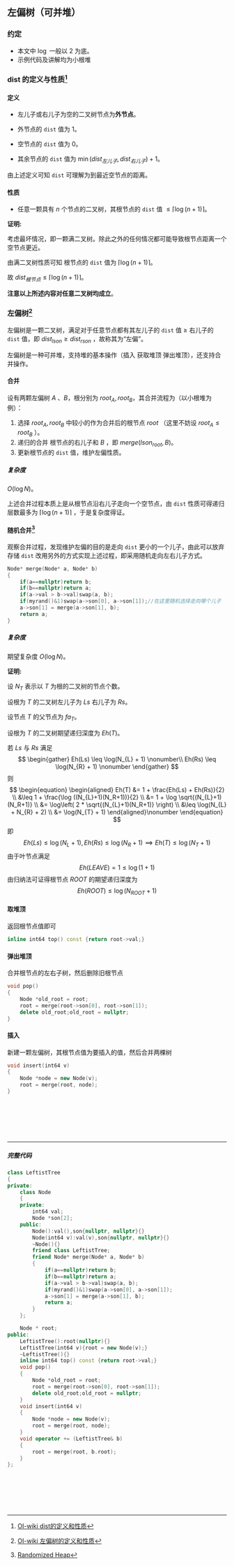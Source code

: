 ## 左偏树（可并堆）

### 约定

- 本文中 $\log$ 一般以 $2$ 为底。
- 示例代码及讲解均为小根堆

### dist 的定义与性质[^1]

#### 定义

- 左儿子或右儿子为空的二叉树节点为**外节点**。

- 外节点的 `dist` 值为 $1$。

- 空节点的 `dist` 值为 $0$。

- 其余节点的 `dist` 值为 $\min (dist_{左儿子}, dist_{右儿子}) + 1$。

由上述定义可知 `dist` 可理解为到最近空节点的距离。

#### 性质

- 任意一颗具有 $n$ 个节点的二叉树，其根节点的 `dist` 值 $\leq \lceil \log (n+1) \rceil$。

**证明:**

考虑最坏情况，即一颗满二叉树。除此之外的任何情况都可能导致根节点距离一个空节点更近。

由满二叉树性质可知 根节点的 `dist` 值为 $\lceil \log (n+1) \rceil$。

故 $dist_{根节点}\leq\lceil \log (n+1) \rceil$。

**注意以上所述内容对任意二叉树均成立**。



### 左偏树[^2]

左偏树是一颗二叉树，满足对于任意节点都有其左儿子的 `dist` 值 $\geq$ 右儿子的 `dist` 值，即 $dist_{lson} \geq dist_{rson}$ ，故称其为“左偏”。

左偏树是一种可并堆，支持堆的基本操作（插入 获取堆顶 弹出堆顶），还支持合并操作。

#### 合并

设有两颗左偏树 $A$ 、$B$，根分别为 $root_{A}, root_{B}$，其合并流程为（以小根堆为例）：

1. 选择 $root_{A}, root_{B}$ 中较小的作为合并后的根节点 $root$ （这里不妨设 $root_{A} \leq root_{B}$ ）。
2. 递归的合并 根节点的右儿子和 $B$ ，即 $merge(lson_{root}, B)$。
3. 更新根节点的 `dist` 值，维护左偏性质。

##### 复杂度

$O(\log N)$。

上述合并过程本质上是从根节点沿右儿子走向一个空节点，由 `dist` 性质可得递归层数最多为 $\lceil \log (n+1) \rceil$ ，于是复杂度得证。

#### 随机合并[^3]

观察合并过程，发现维护左偏的目的是走向 `dist` 更小的一个儿子，由此可以放弃存储 `dist` 改用另外的方式实现上述过程，即采用随机走向左右儿子方式。

```cpp
Node* merge(Node* a, Node* b)
{
    if(a==nullptr)return b;
    if(b==nullptr)return a;
    if(a->val > b->val)swap(a, b);
    if(myrand()&1)swap(a->son[0], a->son[1]);//在这里随机选择走向哪个儿子
    a->son[1] = merge(a->son[1], b);
    return a;
}
```

##### 复杂度

期望复杂度 $O(\log N)$。

**证明:**

设 $N_{T}$ 表示以 $T$ 为根的二叉树的节点个数。

设根为 $T$ 的二叉树左儿子为 $Ls$ 右儿子为 $Rs$。

设节点 $T$ 的父节点为 $fa_{T}$。

设根为 $T$ 的二叉树期望递归深度为 $Eh(T)$。

若 $Ls$ 与 $Rs$ 满足
$$
\begin{gather}
Eh(Ls) \leq \log(N_{L} + 1) \nonumber\\
Eh(Rs) \leq \log(N_{R} + 1) \nonumber
\end{gather}
$$
则
$$
\begin{equation}
\begin{aligned}
Eh(T) &= 1 + \frac{Eh(Ls) + Eh(Rs)}{2} \\
&\leq 1 + \frac{\log ((N_{L}+1)(N_R+1))}{2} \\
&= 1 + \log \sqrt{(N_{L}+1)(N_R+1)} \\
&= \log\left( 2 * \sqrt{(N_{L}+1)(N_R+1)} \right) \\
&\leq \log(N_{L} + N_{R} + 2) \\
&= \log(N_{T} + 1)
\end{aligned}\nonumber
\end{equation}
$$
即
$$
Eh(Ls) \leq \log(N_{L} + 1), Eh(Rs) \leq \log(N_{R} + 1) \implies Eh(T) \leq \log(N_{T} + 1)
$$
由于叶节点满足
$$
Eh(LEAVE) = 1 \leq \log(1 + 1)
$$
由归纳法可证得根节点 $ROOT$ 的期望递归深度为
$$
Eh(ROOT) \leq \log(N_{ROOT} + 1)
$$


#### 取堆顶

返回根节点值即可

```cpp
inline int64 top() const {return root->val;}
```

#### 弹出堆顶

合并根节点的左右子树，然后删除旧根节点

```cpp
void pop()
{
    Node *old_root = root;
    root = merge(root->son[0], root->son[1]);
    delete old_root;old_root = nullptr;
}
```

#### 插入

新建一颗左偏树，其根节点值为要插入的值，然后合并两棵树

```cpp
void insert(int64 v)
{
    Node *node = new Node(v);
    root = merge(root, node);
}
```

&nbsp;

&nbsp;

&nbsp;

---

##### 完整代码

```cpp
class LeftistTree
{
private:
    class Node
    {
    private:
        int64 val;
        Node *son[2];
    public:
        Node():val(),son{nullptr, nullptr}{}
        Node(int64 v):val(v),son{nullptr, nullptr}{}
        ~Node(){}
        friend class LeftistTree;
        friend Node* merge(Node* a, Node* b)
        {
            if(a==nullptr)return b;
            if(b==nullptr)return a;
            if(a->val > b->val)swap(a, b);
            if(myrand()&1)swap(a->son[0], a->son[1]);
            a->son[1] = merge(a->son[1], b);
            return a;
        }
    };

    Node * root;
public:
    LeftistTree():root(nullptr){}
    LeftistTree(int64 v){root = new Node(v);}
    ~LeftistTree(){}
    inline int64 top() const {return root->val;}
    void pop()
    {
        Node *old_root = root;
        root = merge(root->son[0], root->son[1]);
        delete old_root;old_root = nullptr;
    }
    void insert(int64 v)
    {
        Node *node = new Node(v);
        root = merge(root, node);
    }
    void operator += (LeftistTree& b)
    {
        root = merge(root, b.root);
    }
};
```

&nbsp;

&nbsp;

&nbsp;

[^1]:[OI-wiki dist的定义和性质](https://oi-wiki.org/ds/leftist-tree/#dist-%E7%9A%84%E5%AE%9A%E4%B9%89%E5%92%8C%E6%80%A7%E8%B4%A8)
[^2]: [OI-wiki 左偏树的定义和性质](https://oi-wiki.org/ds/leftist-tree/#%E5%B7%A6%E5%81%8F%E6%A0%91%E7%9A%84%E5%AE%9A%E4%B9%89%E5%92%8C%E6%80%A7%E8%B4%A8)
[^3]:[Randomized Heap](https://cp-algorithms.com/data_structures/randomized_heap.html)

